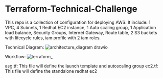 # Terraform-Technical-Challenge
This repo is a collection of configuration for deploying AWS. It include: 1 VPC, 4 Subnets, 1 Redhat EC2 instance, 1 Auto scaling group, 1 Application load balance, Security Groups, Internet Gateway, Route table, 2 S3 buckets with lifecycle rules, iam profile with 2 iam roles.

Technical Diagram:
![architecture_diagram drawio](https://github.com/huyle199/Terraform-Technical-Challenge/assets/86170240/507df2ba-f0f6-4452-84b3-fc2df23811ff)

Workflow:
![terraform_](https://github.com/huyle199/Terraform-Technical-Challenge/assets/86170240/6eed68f2-0c0f-4ca8-9556-ddbdbf034133)

asg.tf: This file will define the launch template and autoscaling group
ec2.tf: This file will define the standalone redhat ec2
